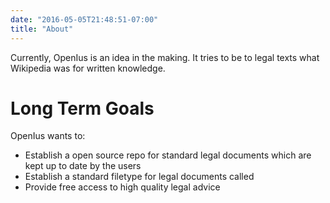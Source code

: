 ```yaml
---
date: "2016-05-05T21:48:51-07:00"
title: "About"
---
```


Currently, OpenIus is an idea in the making. It tries to be to legal texts what Wikipedia was for written knowledge.

# Long Term Goals

OpenIus wants to:

* Establish a open source repo for standard legal documents which are kept up to date by the users
* Establish a standard filetype for legal documents called
* Provide free access to high quality legal advice
